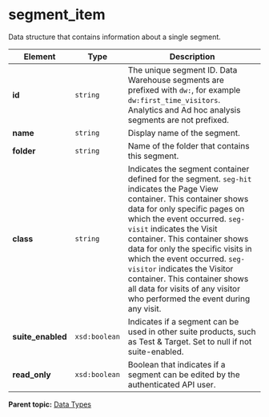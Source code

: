 # segment_item

Data structure that contains information about a single segment.

|Element|Type|Description|
|-------|----|-----------|
|**id** |`string` | The unique segment ID. Data Warehouse segments are prefixed with `dw:`, for example `dw:first_time_visitors`. Analytics and Ad hoc analysis segments are not prefixed.|
|**name** |`string` | Display name of the segment. |
|**folder** |`string` | Name of the folder that contains this segment. |
|**class** |`string` | Indicates the segment container defined for the segment. `seg-hit` indicates the Page View container. This container shows data for only specific pages on which the event occurred. `seg-visit` indicates the Visit container. This container shows data for only the specific visits in which the event occurred. `seg-visitor` indicates the Visitor container. This container shows all data for visits of any visitor who performed the event during any visit. |
|**suite_enabled** |`xsd:boolean` | Indicates if a segment can be used in other suite products, such as Test & Target. Set to null if not suite-enabled. |
|**read_only** |`xsd:boolean` | Boolean that indicates if a segment can be edited by the authenticated API user. |

**Parent topic:** [Data Types](../data_types/c_datatypes.md)

